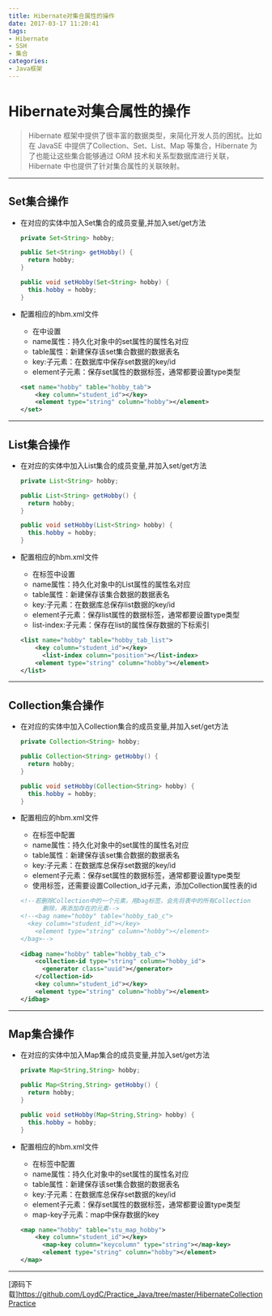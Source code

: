 ```yaml
---
title: Hibernate对集合属性的操作
date: 2017-03-17 11:20:41
tags:
- Hibernate
- SSH
- 集合
categories:
- Java框架
---
```


# Hibernate对集合属性的操作

> Hibernate 框架中提供了很丰富的数据类型，来简化开发人员的困扰。比如在 JavaSE 中提供了Collection、Set、List、Map 等集合，Hibernate 为了也能让这些集合能够通过 ORM 技术和关系型数据库进行关联，Hibernate 中也提供了针对集合属性的关联映射。 

------

## Set集合操作

- 在对应的实体中加入Set集合的成员变量,并加入set/get方法

  ```java
  private Set<String> hobby;

  public Set<String> getHobby() {
  	return hobby;
  }

  public void setHobby(Set<String> hobby) {
  	this.hobby = hobby;
  }
  ```

- 配置相应的hbm.xml文件

  - 在<set></set>中设置
  - name属性：持久化对象中的set属性的属性名对应
  - table属性：新建保存该set集合数据的数据表名
  - key:子元素：在数据库中保存set数据的key/id
  - element子元素：保存set属性的数据标签，通常都要设置type类型

  ```xml
  <set name="hobby" table="hobby_tab">
      <key column="student_id"></key>
      <element type="string" column="hobby"></element>
  </set>
  ```

------

## List集合操作

- 在对应的实体中加入List集合的成员变量,并加入set/get方法

  ```java
  private List<String> hobby;

  public List<String> getHobby() {
  	return hobby;
  }

  public void setHobby(List<String> hobby) {
  	this.hobby = hobby;
  }
  ```

- 配置相应的hbm.xml文件

  - 在<list></list>标签中设置
  - name属性：持久化对象中的List属性的属性名对应
  - table属性：新建保存该集合数据的数据表名
  - key:子元素：在数据库总保存list数据的key/id
  - element子元素：保存list属性的数据标签，通常都要设置type类型
  - list-index:子元素：保存在list的属性保存数据的下标索引

  ```xml
  <list name="hobby" table="hobby_tab_list">
      <key column="student_id"></key>
     	<list-index column="position"></list-index>
      <element type="string" column="hobby"></element>
  </list>
  ```

------

## Collection集合操作

- 在对应的实体中加入Collection集合的成员变量,并加入set/get方法

  ```java
  private Collection<String> hobby;

  public Collection<String> getHobby() {
  	return hobby;
  }

  public void setHobby(Collection<String> hobby) {
  	this.hobby = hobby;
  }
  ```

- 配置相应的hbm.xml文件

  - 在<bag></bag>标签中配置
  - name属性：持久化对象中的set属性的属性名对应
  - table属性：新建保存该set集合数据的数据表名
  - key:子元素：在数据库总保存set数据的key/id
  - element子元素：保存set属性的数据标签，通常都要设置type类型
  - 使用<idbag></idbag>标签，还需要设置Collection_id子元素，添加Collection属性表的id

  ```xml
  <!--若删除Collection中的一个元素，用bag标签，会先将表中的所有Collection
  		删除，再添加存在的元素-->
  <!--<bag name="hobby" table="hobby_tab_c">
  	<key column="student_id"></key>
      <element type="string" column="hobby"></element>
  </bag>-->
  		     
  <idbag name="hobby" table="hobby_tab_c">
      <collection-id type="string" column="hobby_id">
      	<generator class="uuid"></generator>
      </collection-id>
      <key column="student_id"></key>
      <element type="string" column="hobby"></element>
  </idbag>
  ```

------

## Map集合操作

- 在对应的实体中加入Map集合的成员变量,并加入set/get方法

  ```java
  private Map<String,String> hobby;

  public Map<String,String> getHobby() {
  	return hobby;
  }

  public void setHobby(Map<String,String> hobby) {
  	this.hobby = hobby;
  }
  ```

- 配置相应的hbm.xml文件

  - 在<map></map>标签中配置
  - name属性：持久化对象中的set属性的属性名对应
  - table属性：新建保存该set集合数据的数据表名
  - key:子元素：在数据库总保存set数据的key/id
  - element子元素：保存set属性的数据标签，通常都要设置type类型
  - map-key子元素：map中保存数据的key

  ```xml
  <map name="hobby" table="stu_map_hobby">	
      <key column="student_id"></key>
     	<map-key column="keycolumn" type="string"></map-key>
     	<element type="string" column="hobby"></element>
  </map>
  ```

------

[源码下载]https://github.com/LoydC/Practice_Java/tree/master/HibernateCollectionPractice

